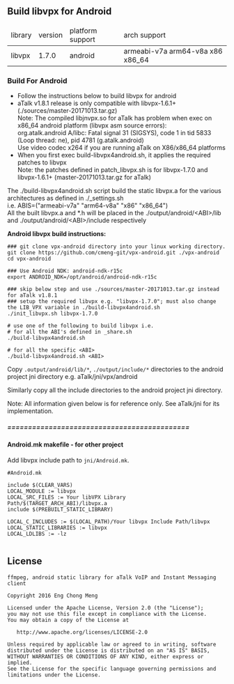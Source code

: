 ## Build libvpx for Android
####
<table>
<thead>
<tr><td>library</td><td>version</td><td>platform support</td><td>arch support</td></tr>
</thead>
<tr><td>libvpx</td><td>1.7.0</td><td>android</td><td>armeabi-v7a arm64-v8a x86 x86_64</td></tr>
</table>

### Build For Android
- Follow the instructions below to build libvpx for android
- aTalk v1.8.1 release is only compatible with libvpx-1.6.1+ (./sources/master-20171013.tar.gz)<br/>
Note: The compiled libjnvpx.so for aTalk has problem when exec on x86_64 android platform (libvpx asm source errors):<br/>
  org.atalk.android A/libc: Fatal signal 31 (SIGSYS), code 1 in tid 5833 (Loop thread: ne), pid 4781 (g.atalk.android)<br/>
  Use video codec x264 if you are running aTalk on X86/x86_64 platforms
- When you first exec build-libvpx4android.sh, it applies the required patches to libvpx<br/>
  Note: the patches defined in patch_libvpx.sh is for libvpx-1.7.0 and libvpx-1.6.1+ (master-20171013.tar.gz for aTalk)<br/>
  
The ./build-libvpx4android.sh script build the static libvpx.a for the various architectures as defined in ./_settings.sh<br/>
i.e. ABIS=("armeabi-v7a" "arm64-v8a" "x86" "x86_64")<br/>
All the built libvpx.a and *.h will be placed in the ./output/android/\<ABI>/lib and ./output/android/\<ABI>/include respectively

**Android libvpx build instructions:**
```
### git clone vpx-android directory into your linux working directory.
git clone https://github.com/cmeng-git/vpx-android.git ./vpx-android
cd vpx-android

### Use Android NDK: android-ndk-r15c
export ANDROID_NDK=/opt/android/android-ndk-r15c

### skip below step and use ./sources/master-20171013.tar.gz instead for aTalk v1.8.1 
### setup the required libvpx e.g. "libvpx-1.7.0"; must also change the LIB_VPX variable in ./build-libvpx4android.sh
./init_libvpx.sh libvpx-1.7.0

# use one of the following to build libvpx i.e.
# for all the ABI's defined in _share.sh
./build-libvpx4android.sh

# for all the specific <ABI>
./build-libvpx4android.sh <ABI> 
```

Copy `.output/android/lib/*`, `./output/include/*` directories to the android project
jni directory e.g. aTalk/jni/vpx/android

Similarly copy all the include directories to the android project jni directory.

Note: All information given below is for reference only. See aTalk/jni for its implementation.

##### ============================================
#### Android.mk makefile - for other project
Add libvpx include path to `jni/Android.mk`. 

```
#Android.mk

include $(CLEAR_VARS)
LOCAL_MODULE := libvpx
LOCAL_SRC_FILES := Your libVPX Library Path/$(TARGET_ARCH_ABI)/libvpx.a
include $(PREBUILT_STATIC_LIBRARY)

LOCAL_C_INCLUDES := $(LOCAL_PATH)/Your libvpx Include Path/libvpx
LOCAL_STATIC_LIBRARIES := libvpx
LOCAL_LDLIBS := -lz
	
```

License
-------

    ffmpeg, android static library for aTalk VoIP and Instant Messaging client
    
    Copyright 2016 Eng Chong Meng
        
    Licensed under the Apache License, Version 2.0 (the "License");
    you may not use this file except in compliance with the License.
    You may obtain a copy of the License at
    
       http://www.apache.org/licenses/LICENSE-2.0
    
    Unless required by applicable law or agreed to in writing, software
    distributed under the License is distributed on an "AS IS" BASIS,
    WITHOUT WARRANTIES OR CONDITIONS OF ANY KIND, either express or implied.
    See the License for the specific language governing permissions and
    limitations under the License.




